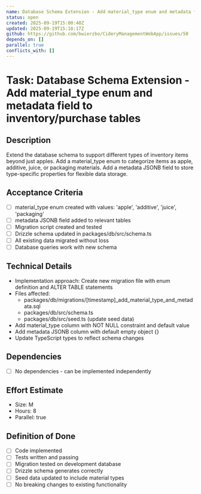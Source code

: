 ```yaml
---
name: Database Schema Extension - Add material_type enum and metadata field to inventory/purchase tables
status: open
created: 2025-09-19T15:00:40Z
updated: 2025-09-19T15:18:17Z
github: https://github.com/bwierzbo/CideryManagementWebApp/issues/50
depends_on: []
parallel: true
conflicts_with: []
---
```


# Task: Database Schema Extension - Add material_type enum and metadata field to inventory/purchase tables

## Description
Extend the database schema to support different types of inventory items beyond just apples. Add a material_type enum to categorize items as apple, additive, juice, or packaging materials. Add a metadata JSONB field to store type-specific properties for flexible data storage.

## Acceptance Criteria
- [ ] material_type enum created with values: 'apple', 'additive', 'juice', 'packaging'
- [ ] metadata JSONB field added to relevant tables
- [ ] Migration script created and tested
- [ ] Drizzle schema updated in packages/db/src/schema.ts
- [ ] All existing data migrated without loss
- [ ] Database queries work with new schema

## Technical Details
- Implementation approach: Create new migration file with enum definition and ALTER TABLE statements
- Files affected:
  - packages/db/migrations/[timestamp]_add_material_type_and_metadata.sql
  - packages/db/src/schema.ts
  - packages/db/src/seed.ts (update seed data)
- Add material_type column with NOT NULL constraint and default value
- Add metadata JSONB column with default empty object {}
- Update TypeScript types to reflect schema changes

## Dependencies
- [ ] No dependencies - can be implemented independently

## Effort Estimate
- Size: M
- Hours: 8
- Parallel: true

## Definition of Done
- [ ] Code implemented
- [ ] Tests written and passing
- [ ] Migration tested on development database
- [ ] Drizzle schema generates correctly
- [ ] Seed data updated to include material types
- [ ] No breaking changes to existing functionality
